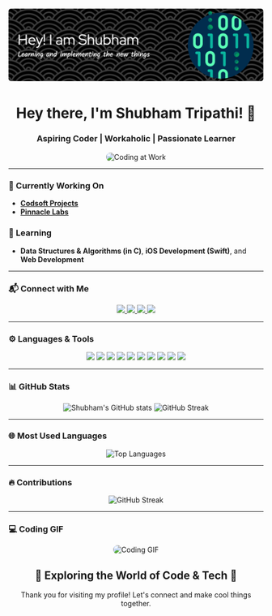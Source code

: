 <h1 align="center">
  <img src="https://github.com/theshubhamtripathi/theshubhamtripathi/blob/main/github-header-image.png?raw=true"/>
</h1>

<h1 align="center">Hey there, I'm Shubham Tripathi! 👋</h1>
<h3 align="center">Aspiring Coder | Workaholic | Passionate Learner</h3>

<p align="center">
  <img align="center" alt="Coding at Work" width="500" src="https://media.giphy.com/media/qgQUggAC3Pfv687qPC/giphy.gif" style="border-radius: 8px;">
</p>

---

### 🔭 Currently Working On
- [**Codsoft Projects**](https://github.com/theshubhamtripathi/CODSOFT)
- [**Pinnacle Labs**](https://github.com/theshubhamtripathi/PINNACLE-LABS)

### 🌱 Learning
- **Data Structures & Algorithms (in C)**, **iOS Development (Swift)**, and **Web Development**

---

### 📬 Connect with Me
<p align="center">
  <a href="https://www.linkedin.com/in/theshubhamtripathi" target="_blank">
    <img src="https://img.shields.io/badge/LinkedIn-0077B5?style=for-the-badge&logo=linkedin&logoColor=white" />
  </a>
  <a href="https://www.hackerrank.com/@theshubhamtripa1" target="_blank">
    <img src="https://img.shields.io/badge/HackerRank-00EA64?style=for-the-badge&logo=hackerrank&logoColor=white" />
  </a>
  <a href="https://leetcode.com/nmkrnisp1p" target="_blank">
    <img src="https://img.shields.io/badge/LeetCode-FFA116?style=for-the-badge&logo=leetcode&logoColor=black" />
  </a>
  <a href="mailto:theshubhamtripathi06@gmail.com">
    <img src="https://img.shields.io/badge/Email-D14836?style=for-the-badge&logo=gmail&logoColor=white" />
  </a>
</p>

---

### ⚙️ Languages & Tools
<p align="center">
  <img src="https://img.shields.io/badge/C-A8B9CC?style=for-the-badge&logo=c&logoColor=white" />
  <img src="https://img.shields.io/badge/C++-00599C?style=for-the-badge&logo=cplusplus&logoColor=white" />
  <img src="https://img.shields.io/badge/Swift-FA7343?style=for-the-badge&logo=swift&logoColor=white" />
  <img src="https://img.shields.io/badge/Python-3776AB?style=for-the-badge&logo=python&logoColor=white" />
  <img src="https://img.shields.io/badge/HTML5-E34F26?style=for-the-badge&logo=html5&logoColor=white" />
  <img src="https://img.shields.io/badge/CSS3-1572B6?style=for-the-badge&logo=css3&logoColor=white" />
  <img src="https://img.shields.io/badge/Git-F05032?style=for-the-badge&logo=git&logoColor=white" />
  <img src="https://img.shields.io/badge/Java-007396?style=for-the-badge&logo=java&logoColor=white" />
  <img src="https://img.shields.io/badge/Linux-FCC624?style=for-the-badge&logo=linux&logoColor=black" />
  <img src="https://img.shields.io/badge/Google_Cloud-4285F4?style=for-the-badge&logo=google-cloud&logoColor=white" />
</p>

---

### 📊 GitHub Stats
<p align="center">
  <img src="https://github-readme-stats.vercel.app/api?username=theshubhamtripathi&show_icons=true&theme=radical" alt="Shubham's GitHub stats" width="450"/>
  <img src="https://github-readme-streak-stats.herokuapp.com/?user=theshubhamtripathi&theme=radical&hide_border=true" alt="GitHub Streak" width="450"/>
</p>

---

### 🌐 Most Used Languages
<p align="center">
  <img src="https://github-readme-stats.vercel.app/api/top-langs/?username=theshubhamtripathi&layout=compact&theme=radical&hide_border=true" alt="Top Languages" width="400"/>
</p>

---

### 🔥 Contributions
<p align="center">
  <img src="https://github-readme-streak-stats.herokuapp.com/?user=theshubhamtripathi&theme=radical" alt="GitHub Streak" />
</p>

---

### 💻 Coding GIF
<p align="center">
  <img src="https://media.giphy.com/media/L1R1tvI9svkIWwpVYr/giphy.gif" width="500" alt="Coding GIF" style="border-radius: 8px;">
</p>

<div align="center">
  <h2>🌌 Exploring the World of Code & Tech 🌌</h2>
  <p>Thank you for visiting my profile! Let's connect and make cool things together.</p>
</div>
